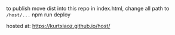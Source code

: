 to publish
move dist into this repo
in index.html, change all path to `/host/...`
npm run deploy

hosted at: https://kurtxiaoz.github.io/host/